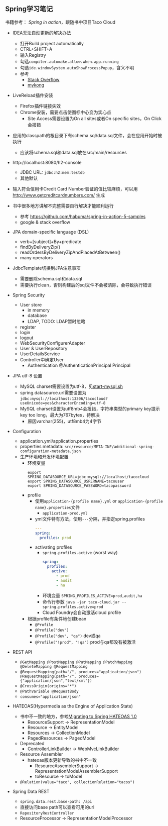 ## Spring学习笔记

书籍参考： *Spring in action*，跟随书中项目Taco Cloud

* IDEA无法自动更新的解决办法
    * 打开Build project automatically
    * CTRL+SHIFT+A
    * 输入Registry
    * 勾选``compiler.automake.allow.when.app.running``
    * 勾选``ide.windowSystem.autoShowProcessPopup``，含义不明
    * 参考
        * [Stack Overflow](https://stackoverflow.com/a/45640726)
        * [mykong](https://www.mkyong.com/spring-boot/intellij-idea-spring-boot-template-reload-is-not-working/)
        
* LiveReload插件安装
    * Firefox插件链接失效
    * Chrome安装，需要点击使图标中心变为实心点
        * Site Access需要设置为On all sites或者On specific sites，On Click会报错

* 应用的classpath的根目录下有schema.sql/data.sql文件，会在应用开始时被执行
    * 应该将schema.sql和data.sql放在src/main/resources

* http://localhost:8080/h2-console
    * JDBC URL: ``jdbc:h2:mem:testdb``
    * 其他默认
    
* 输入符合信用卡Credit Card Number验证的值比较麻烦，可以用 http://www.getcreditcardnumbers.com/ 生成

* 书中很多地方讲解不完整需要自行解决才能顺利运行
    * 参考 https://github.com/habuma/spring-in-action-5-samples
    * google & stack overflow

* JPA domain-specific language (DSL)
    * verb+\[subject\]+By+predicate
    * findByDeliveryZip()
    * readOrdersByDeliveryZipAndPlacedAtBetween()
    * many operators
    
* JdbcTemplate切换到JPA注意事项
    * 需要删除schema.sql和data.sql
    * 需要执行clean，否则构建后的sql文件不会被清除，会导致执行错误

* Spring Security
    * User store
        * in memory
        * database
        * LDAP, TODO: LDAP暂时忽略
    * register
    * login
    * logout
    * WebSecurityConfigurerAdapter 
    * User & UserRepository
    * UserDetailsService
    * Controller中确定User
        * Authentication @AuthenticationPrincipal Principal

* JPA utf-8 设置
    * MySQL charset需要设置为utf-8，见[start-mysql.sh](start-mysql.sh)
    * spring.datasource.url需要设置为``jdbc:mysql://localhost:13306/tacocloud?useUnicode=yes&characterEncoding=utf-8``
    * MySQL charset设置为utf8mb4会报错，字符串类型的primary key提示key too long，最大为767bytes，待解决
        * 原因varchar(255)，utf8mb4为4字节

* Configuration
    * application.yml/application.properties
    * properties metadata: ``src/resource/META-INF/additional-spring-configuration-metadata.json``
    * 生产环境和开发环境配置
        * 环境变量
            ```shell
            export SPRING_DATASOURCE_URL=jdbc:mysql://localhost/tacocloud
            export SPRING_DATASOURCE_USRERNAME=tacouser
            export SPRING_DATASOURCE_PASSWORD=tacopassword
            ```
        * profile
            * 使用``application-{profile name}.yml`` or ``application-{profile name}.properties``文件
                * ``application-prod.yml``
            * yml文件特有方法，使用``---``分隔，并指定spring.profiles
                ```yaml
                ---
                spring:
                  profiles: prod
                ```
            * activating profiles
                * ``spring.profiles.active`` (worst way)
                  ```yaml
                  spring:
                    profiles:
                      active:
                        - prod
                        - audit
                        - ha
                  ```
                * 环境变量 ``SPRING_PROFILES_ACTIVE=prod,audit,ha``
                * 命令行参数 ``java -jar taco-cloud.jar --spring.profiles.active=prod``
                * Cloud Foundry会自动激活cloud profile               
        * 根据profile有条件地创建bean
            * ``@Profile``
            * ``@Profile("dev")``
            * ``@Profile("dev", "qa")`` dev或qa
            * ``@Profile("!prod", "!qa")`` prod与qa都没有被激活
* REST API
    * ``@GetMapping @PostMapping @PutMapping @PatchMapping @DeleteMapping @RequestMapping``              
    * ``@RequestMapping(path="/", produces="application/json") @RequestMapping(path="/", produces={"application/json","text/xml"})``
    * ``@CrossOrigin(origins="*")``
    * ``@PathVariable @RequestBody``
    * ``consumes="application/json"``
    
* HATEOAS(Hypermedia as the Engine of Application State)
    * 书中不一致的地方，参考[Migrating to Spring HATEOAS 1.0](https://docs.spring.io/spring-hateoas/docs/current/reference/html/#migrate-to-1.0)
        * ResourceSupport -> RepresentationModel
        * Resource -> EntityModel
        * Resources -> CollectionModel
        * PagedResources -> PagedModel
    * Deprecated
        * ControllerLinkBuilder -> WebMvcLinkBuilder
    * Resource Assembler
        * hateoas版本更新导致的书中不一致
            * ResourceAssemblerSupport -> RepresentationModelAssemblerSupport
            * toResource -> toModel
    * ``@Relation(value="taco", collectionRelation="tacos")``
    
* Spring Data REST
    * ``spring.data.rest.base-path: /api``
    * 直接访问base path可以查看可用的url
    * ``RepositoryRestController``
    * ResourceProcessor -> RepresentationModelProcessor

